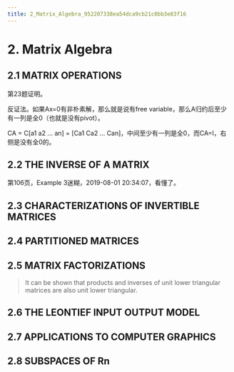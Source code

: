 ```yaml
---
title: 2_Matrix_Algebra_952207338ea54dca9cb21c0bb3e83f16
---
```


# 2. Matrix Algebra

## 2.1 MATRIX OPERATIONS

第23题证明。

反证法。如果Ax=0有非朴素解，那么就是说有free variable，那么A归约后至少有一列是全0（也就是没有pivot）。

CA = C[a1 a2 ... an] = [Ca1 Ca2 ... Can]，中间至少有一列是全0，而CA=I，右侧是没有全0的。

## 2.2 THE INVERSE OF A MATRIX

第106页，Example 3迷糊，2019-08-01 20:34:07，看懂了。

## 2.3 CHARACTERIZATIONS OF INVERTIBLE MATRICES

## 2.4 PARTITIONED MATRICES

## 2.5 MATRIX FACTORIZATIONS

> It can be shown that products and inverses of unit lower triangular matrices are also unit lower triangular.
> 

## 2.6 THE LEONTIEF INPUT OUTPUT MODEL

## 2.7 APPLICATIONS TO COMPUTER GRAPHICS

## 2.8 SUBSPACES OF Rn